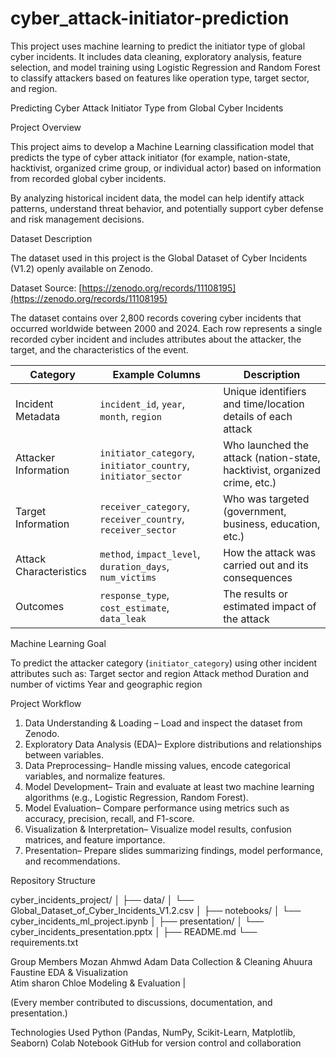 # cyber_attack-initiator-prediction
This project uses machine learning to predict the initiator type of global cyber incidents. It includes data cleaning, exploratory analysis, feature selection, and model training using Logistic Regression and Random Forest to classify attackers based on features like operation type, target sector, and region.

 Predicting Cyber Attack Initiator Type from Global Cyber Incidents

Project Overview

This project aims to develop a Machine Learning classification model that predicts the type of cyber attack initiator (for example, nation-state, hacktivist, organized crime group, or individual actor) based on information from recorded global cyber incidents.

By analyzing historical incident data, the model can help identify attack patterns, understand threat behavior, and potentially support cyber defense and risk management decisions.

Dataset Description

The dataset used in this project is the Global Dataset of Cyber Incidents (V1.2) openly available on Zenodo.

Dataset Source: [https://zenodo.org/records/11108195](https://zenodo.org/records/11108195)

The dataset contains over 2,800 records covering cyber incidents that occurred worldwide between 2000 and 2024.
Each row represents a single recorded cyber incident and includes attributes about the attacker, the target, and the characteristics of the event.

| Category               | Example Columns                                                     | Description                                                        |
| ---------------------- | ------------------------------------------------------------- | ------------------------------------------------------------------------- |
| Incident Metadata      | `incident_id`, `year`, `month`, `region`                      | Unique identifiers and time/location details of each attack               |
| Attacker Information   | `initiator_category`, `initiator_country`, `initiator_sector` | Who launched the attack (nation-state, hacktivist, organized crime, etc.) |
| Target Information     | `receiver_category`, `receiver_country`, `receiver_sector`    | Who was targeted (government, business, education, etc.)                  |
| Attack Characteristics | `method`, `impact_level`, `duration_days`, `num_victims`      | How the attack was carried out and its consequences                       |
| Outcomes               | `response_type`, `cost_estimate`, `data_leak`                 | The results or estimated impact of the attack                             |


 Machine Learning Goal

To predict the attacker category (`initiator_category`) using other incident attributes such as:
Target sector and region
Attack method
Duration and number of victims
Year and geographic region

Project Workflow

1. Data Understanding & Loading – Load and inspect the dataset from Zenodo.
2. Exploratory Data Analysis (EDA)– Explore distributions and relationships between variables.
3. Data Preprocessing– Handle missing values, encode categorical variables, and normalize features.
4. Model Development– Train and evaluate at least two machine learning algorithms (e.g., Logistic Regression, Random Forest).
5. Model Evaluation– Compare performance using metrics such as accuracy, precision, recall, and F1-score.
6. Visualization & Interpretation– Visualize model results, confusion matrices, and feature importance.
7. Presentation– Prepare slides summarizing findings, model performance, and recommendations.

Repository Structure

cyber_incidents_project/
│
├── data/
│   └── Global_Dataset_of_Cyber_Incidents_V1.2.csv
│
├── notebooks/
│   └── cyber_incidents_ml_project.ipynb
│
├── presentation/
│   └── cyber_incidents_presentation.pptx
│
├── README.md
└── requirements.txt

Group Members
Mozan Ahmwd Adam  Data Collection & Cleaning 
Ahuura Faustine  EDA & Visualization        
Atim sharon Chloe  Modeling & Evaluation                |

(Every member contributed to discussions, documentation, and presentation.)

Technologies Used
Python (Pandas, NumPy, Scikit-Learn, Matplotlib, Seaborn)
Colab Notebook
GitHub for version control and collaboration



